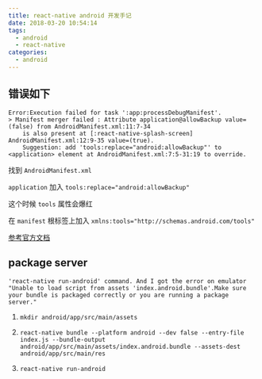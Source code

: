 ```yaml
---
title: react-native android 开发手记
date: 2018-03-20 10:54:14
tags:
  - android
  - react-native
categories:
  - android
---
```



## 错误如下

```
Error:Execution failed for task ':app:processDebugManifest'.
> Manifest merger failed : Attribute application@allowBackup value=(false) from AndroidManifest.xml:11:7-34
  	is also present at [:react-native-splash-screen] AndroidManifest.xml:12:9-35 value=(true).
  	Suggestion: add 'tools:replace="android:allowBackup"' to <application> element at AndroidManifest.xml:7:5-31:19 to override.
```

找到 `AndroidManifest.xml`

`application` 加入 `tools:replace="android:allowBackup"`

这个时候 `tools` 属性会爆红

在 `manifest` 根标签上加入 `xmlns:tools="http://schemas.android.com/tools"`


[参考官方文档](https://developer.android.com/studio/build/manifest-merge.html)


## package server

```
'react-native run-android' command. And I got the error on emulator "Unable to load script from assets 'index.android.bundle'.Make sure your bundle is packaged correctly or you are running a package server."
```


1. `mkdir android/app/src/main/assets`

2. `react-native bundle --platform android --dev false --entry-file index.js --bundle-output android/app/src/main/assets/index.android.bundle --assets-dest android/app/src/main/res`

3. `react-native run-android`